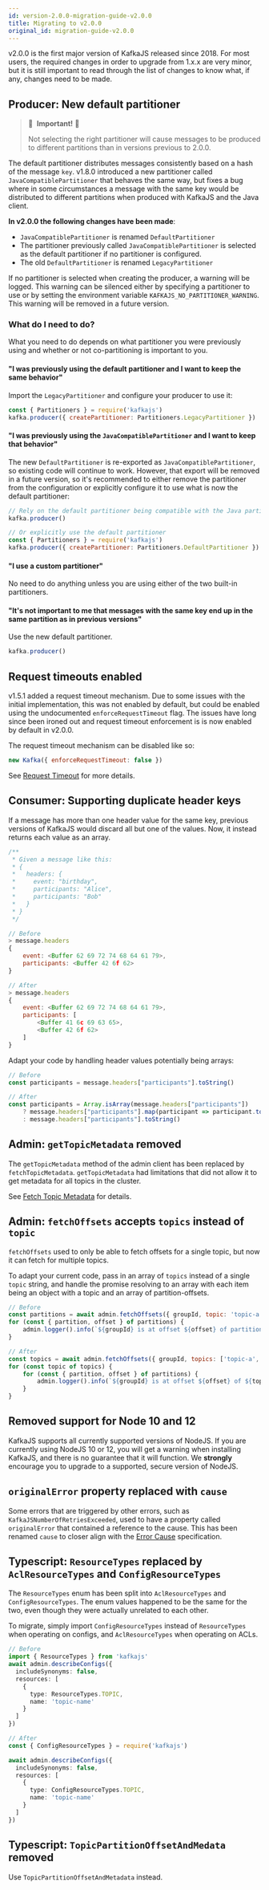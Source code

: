 ```yaml
---
id: version-2.0.0-migration-guide-v2.0.0
title: Migrating to v2.0.0
original_id: migration-guide-v2.0.0
---
```


v2.0.0 is the first major version of KafkaJS released since 2018. For most users, the required changes in order to upgrade from 1.x.x are very minor, but it is still important to read through the list of changes to know what, if any, changes need to be made.

## Producer: New default partitioner

> 🚨&nbsp; **Important!** 🚨
> 
> Not selecting the right partitioner will cause messages to be produced to different partitions than in versions previous to 2.0.0.

The default partitioner distributes messages consistently based on a hash of the message `key`. v1.8.0 introduced a new partitioner called `JavaCompatiblePartitioner` that behaves the same way, but fixes a bug where in some circumstances a message with the same key would be distributed to different partitions when produced with KafkaJS and the Java client.

**In v2.0.0 the following changes have been made**:

* `JavaCompatiblePartitioner` is renamed `DefaultPartitioner`
* The partitioner previously called `JavaCompatiblePartitioner` is selected as the default partitioner if no partitioner is configured.
* The old `DefaultPartitioner` is renamed `LegacyPartitioner`

If no partitioner is selected when creating the producer, a warning will be logged. This warning can be silenced either by specifying a partitioner to use or by setting the environment variable `KAFKAJS_NO_PARTITIONER_WARNING`. This warning will be removed in a future version.

### What do I need to do?

What you need to do depends on what partitioner you were previously using and whether or not co-partitioning is important to you.

#### "I was previously using the default partitioner and I want to keep the same behavior"

Import the `LegacyPartitioner` and configure your producer to use it:

```js
const { Partitioners } = require('kafkajs')
kafka.producer({ createPartitioner: Partitioners.LegacyPartitioner })
```

#### "I was previously using the `JavaCompatiblePartitioner` and I want to keep that behavior"

The new `DefaultPartitioner` is re-exported as `JavaCompatiblePartitioner`, so existing code will continue to work. However, that export will be removed in a future version, so it's recommended to either remove the partitioner from the configuration or explicitly configure it to use what is now the default partitioner:

```js
// Rely on the default partitioner being compatible with the Java partitioner
kafka.producer()

// Or explicitly use the default partitioner
const { Partitioners } = require('kafkajs')
kafka.producer({ createPartitioner: Partitioners.DefaultPartitioner })
```

#### "I use a custom partitioner"

No need to do anything unless you are using either of the two built-in partitioners.

#### "It's not important to me that messages with the same key end up in the same partition as in previous versions"

Use the new default partitioner.

```js
kafka.producer()
```

## Request timeouts enabled

v1.5.1 added a request timeout mechanism. Due to some issues with the initial implementation, this was not enabled by default, but could be enabled using the undocumented `enforceRequestTimeout` flag. The issues have long since been ironed out and request timeout enforcement is is now enabled by default in v2.0.0.

The request timeout mechanism can be disabled like so:

```javascript
new Kafka({ enforceRequestTimeout: false })
```

See [Request Timeout](/docs/2.0.0/configuration#request-timeout) for more details.

## Consumer: Supporting duplicate header keys

If a message has more than one header value for the same key, previous versions of KafkaJS would discard all but one of the values. Now, it instead returns each value as an array.

```js
/**
 * Given a message like this:
 * {
 *   headers: {
 *     event: "birthday",
 *     participants: "Alice",
 *     participants: "Bob"
 *   }
 * }
 */

// Before
> message.headers
{
    event: <Buffer 62 69 72 74 68 64 61 79>,
    participants: <Buffer 42 6f 62>
}

// After
> message.headers
{
    event: <Buffer 62 69 72 74 68 64 61 79>,
    participants: [
        <Buffer 41 6c 69 63 65>,
        <Buffer 42 6f 62>
    ]
}
```

Adapt your code by handling header values potentially being arrays:

```js
// Before
const participants = message.headers["participants"].toString()

// After
const participants = Array.isArray(message.headers["participants"])
    ? message.headers["participants"].map(participant => participant.toString()).join(", ")
    : message.headers["participants"].toString()
```

## Admin: `getTopicMetadata` removed

The `getTopicMetadata` method of the admin client has been replaced by `fetchTopicMetadata`. `getTopicMetadata` had limitations that did not allow it to get metadata for all topics in the cluster.

See [Fetch Topic Metadata](/docs/2.0.0/admin#a-name-fetch-topic-metadata-a-fetch-topic-metadata) for details.

## Admin: `fetchOffsets` accepts `topics` instead of `topic`

`fetchOffsets` used to only be able to fetch offsets for a single topic, but now it can fetch for multiple topics.

To adapt your current code, pass in an array of `topics` instead of a single `topic` string, and handle the promise resolving to an array with each item being an object with a topic and an array of partition-offsets.

```js
// Before
const partitions = await admin.fetchOffsets({ groupId, topic: 'topic-a' })
for (const { partition, offset } of partitions) {
    admin.logger().info(`${groupId} is at offset ${offset} of partition ${partition}`)
}

// After
const topics = await admin.fetchOffsets({ groupId, topics: ['topic-a', 'topic-b'] })
for (const topic of topics) {
    for (const { partition, offset } of partitions) {
        admin.logger().info(`${groupId} is at offset ${offset} of ${topic}:${partition}`)
    }
}
```

## Removed support for Node 10 and 12

KafkaJS supports all currently supported versions of NodeJS. If you are currently using NodeJS 10 or 12, you will get a warning when installing KafkaJS, and there is no guarantee that it will function. We **strongly** encourage you to upgrade to a supported, secure version of NodeJS.

## `originalError` property replaced with `cause`

Some errors that are triggered by other errors, such as `KafkaJSNumberOfRetriesExceeded`, used to have a property called `originalError` that contained a reference to the cause. This has been renamed `cause` to closer align with the [Error Cause](https://tc39.es/proposal-error-cause/) specification.

## Typescript: `ResourceTypes` replaced by `AclResourceTypes` and `ConfigResourceTypes`

The `ResourceTypes` enum has been split into `AclResourceTypes` and `ConfigResourceTypes`. The enum values happened to be the same for the two, even though they were actually unrelated to each other.

To migrate, simply import `ConfigResourceTypes` instead of `ResourceTypes` when operating on configs, and `AclResourceTypes` when operating on ACLs.

```ts
// Before
import { ResourceTypes } from 'kafkajs'
await admin.describeConfigs({
  includeSynonyms: false,
  resources: [
    {
      type: ResourceTypes.TOPIC,
      name: 'topic-name'
    }
  ]
})

// After
const { ConfigResourceTypes } = require('kafkajs')

await admin.describeConfigs({
  includeSynonyms: false,
  resources: [
    {
      type: ConfigResourceTypes.TOPIC,
      name: 'topic-name'
    }
  ]
})
```

## Typescript: `TopicPartitionOffsetAndMedata` removed

Use `TopicPartitionOffsetAndMetadata` instead.
